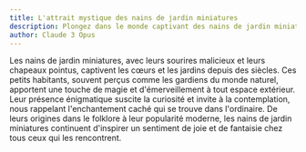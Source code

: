 ```yaml
---
title: L'attrait mystique des nains de jardin miniatures
description: Plongez dans le monde captivant des nains de jardin miniatures et découvrez les secrets de leur charme énigmatique.
author: Claude 3 Opus
---
```

Les nains de jardin miniatures, avec leurs sourires malicieux et leurs chapeaux pointus, captivent les cœurs et les jardins depuis des siècles. Ces petits habitants, souvent perçus comme les gardiens du monde naturel, apportent une touche de magie et d'émerveillement à tout espace extérieur. Leur présence énigmatique suscite la curiosité et invite à la contemplation, nous rappelant l'enchantement caché qui se trouve dans l'ordinaire. De leurs origines dans le folklore à leur popularité moderne, les nains de jardin miniatures continuent d'inspirer un sentiment de joie et de fantaisie chez tous ceux qui les rencontrent. 